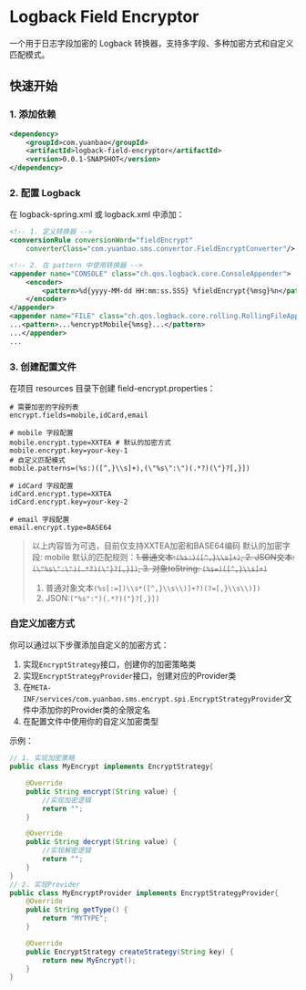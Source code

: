 # Logback Field Encryptor
一个用于日志字段加密的 Logback 转换器，支持多字段、多种加密方式和自定义匹配模式。
## 快速开始

### 1. 添加依赖
```xml
<dependency>
    <groupId>com.yuanbao</groupId>
    <artifactId>logback-field-encryptor</artifactId>
    <version>0.0.1-SNAPSHOT</version>
</dependency>
```
### 2. 配置 Logback

在 logback-spring.xml 或 logback.xml 中添加：
```xml
<!-- 1. 定义转换器 -->
<conversionRule conversionWord="fieldEncrypt" 
    converterClass="com.yuanbao.sms.convertor.FieldEncryptConverter"/>

<!-- 2. 在 pattern 中使用转换器 -->
<appender name="CONSOLE" class="ch.qos.logback.core.ConsoleAppender">
    <encoder>
        <pattern>%d{yyyy-MM-dd HH:mm:ss.SSS} %fieldEncrypt{%msg}%n</pattern>
    </encoder>
</appender>
<appender name="FILE" class="ch.qos.logback.core.rolling.RollingFileAppender">
...<pattern>...%encryptMobile{%msg}...</pattern>
...</appender>
...
```
### 3. 创建配置文件

在项目 resources 目录下创建 field-encrypt.properties：
```properties
# 需要加密的字段列表
encrypt.fields=mobile,idCard,email

# mobile 字段配置
mobile.encrypt.type=XXTEA # 默认的加密方式
mobile.encrypt.key=your-key-1
# 自定义匹配模式
mobile.patterns=(%s:)([^,}\\s]+),(\"%s\":\")(.*?)(\"}?[,}])

# idCard 字段配置
idCard.encrypt.type=XXTEA
idCard.encrypt.key=your-key-2

# email 字段配置
email.encrypt.type=BASE64
```
>以上内容皆为可选，目前仅支持XXTEA加密和BASE64编码
默认的加密字段: mobile
默认的匹配规则：~~1.普通文本:`(%s:)([^,}\\s]+)`, 2. JSON文本:`(\"%s\":\")(.*?)(\"}?[,}])`,  3. 对象toString: `(%s=)([^,}\\s]+)`~~
> 1. 普通对象文本`(%s[:=])\\s*([^,}\\s\\)]+?)(?=[,}\\s\\)])`
> 2. JSON:`("%s":")(.*?)("}?[,}])`


### 自定义加密方式

你可以通过以下步骤添加自定义的加密方式：

1. 实现`EncryptStrategy`接口，创建你的加密策略类
2. 实现`EncryptStrategyProvider`接口，创建对应的Provider类
3. 在`META-INF/services/com.yuanbao.sms.encrypt.spi.EncryptStrategyProvider`文件中添加你的Provider类的全限定名
4. 在配置文件中使用你的自定义加密类型

示例：
```java
// 1. 实现加密策略
public class MyEncrypt implements EncryptStrategy{

    @Override
    public String encrypt(String value) {
        //实现加密逻辑
        return "";
    }

    @Override
    public String decrypt(String value) {
        //实现解密逻辑
        return "";
    }
}
// 2. 实现Provider
public class MyEncryptProvider implements EncryptStrategyProvider{
    @Override
    public String getType() {
        return "MYTYPE";
    }

    @Override
    public EncryptStrategy createStrategy(String key) {
        return new MyEncrypt();
    }
}
```